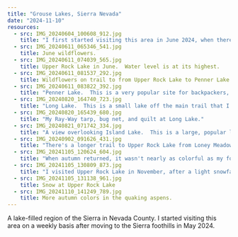 ```yaml
---
title: "Grouse Lakes, Sierra Nevada"
date: "2024-11-10"
resources:
  - src: IMG_20240604_100608_912.jpg
    title: "I first started visiting this area in June 2024, when there was still some snow on the ground.  Here's a vernal pool near Upper Rock Lake."
  - src: IMG_20240611_065346_541.jpg
    title: June wildflowers.
  - src: IMG_20240611_074039_565.jpg
    title: Upper Rock Lake in June.  Water level is at its highest.
  - src: IMG_20240611_081537_292.jpg
    title: Wildflowers on trail to from Upper Rock Lake to Penner Lake.
  - src: IMG_20240611_083822_392.jpg
    title: "Penner Lake.  This is a very popular site for backpackers, so I didn't camp here.  But the water was fine for a refreshing swim."
  - src: IMG_20240820_164740_723.jpg
    title: "Long Lake.  This is a small lake off the main trail that I found by accident on my only backpack trip in 2024.  It was deserted, so I camped here instead of trying to find my way back to my original destination."
  - src: IMG_20240820_165439_680.jpg
    title: "My Ray-Way tarp, bug net, and quilt at Long Lake."
  - src: IMG_20240821_071742_334.jpg
    title: "A view overlooking Island Lake.  This is a large, popular lake.  I didn't camp here."
  - src: IMG_20240902_091626_431.jpg
    title: "There's a longer trail to Upper Rock Lake from Loney Meadow that traverses around Bowman Mountain.  From the high point there are some long views to the north.  Below is Bowman Lake,  a large reservoir that is reached by a rough jeep road.  I'll probably not try to visit the lake; it doesn't look like a good camping spot, due to the jeeps and artificial shoreline."
  - src: IMG_20241105_120624_604.jpg
    title: "When autumn returned, it wasn't nearly as colorful as my former home of Vermont.  The aspens turned yellow, instead of red or gold."
  - src: IMG_20241105_130809_873.jpg
    title: "I visited Upper Rock Lake in November, after a light snowfall.  The water level was very low.  To take this picture, I was standing where the water would have reached back in June."
  - src: IMG_20241105_131138_961.jpg
    title: Snow at Upper Rock Lake
  - src: IMG_20241110_141249_789.jpg
    title: More autumn colors in the quaking aspens.
---
```


A lake-filled region of the Sierra in Nevada County. I started visiting this area on a weekly basis after moving to the Sierra foothills in May 2024. 
